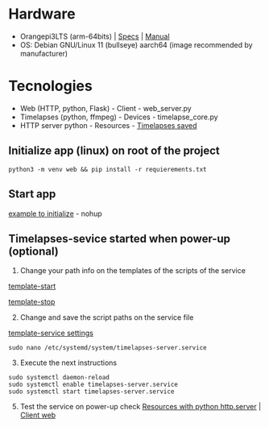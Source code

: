 # Hardware
- Orangepi3LTS (arm-64bits) | [Specs](http://www.orangepi.org/html/hardWare/computerAndMicrocontrollers/details/orange-pi-3-LTS.html) | [Manual](https://drive.google.com/file/d/1jka7avWnzNeTIQFkk78LoJdygWaGH2iu/view)
- OS: Debian GNU/Linux 11 (bullseye) aarch64 (image recommended by manufacturer)

# Tecnologies
- Web (HTTP, python, Flask) - Client - web_server.py
- Timelapses (python, ffmpeg) - Devices - timelapse_core.py
- HTTP server python - Resources - [Timelapses saved](./resources)

## Initialize app (linux) on root of the project
```python3 -m venv web && pip install -r requierements.txt```

## Start app
[example to initialize](./automation/timelapse_start.sh) - nohup

## Timelapses-sevice started when power-up (optional)
1. Change your path info on the templates of the scripts of the service

[template-start](./automation/timelapse_start.sh)

[template-stop](./automation/timelapse_stop.sh)

2. Change and save the script paths on the service file

[template-service settings](./automation/timelapses-server.service)

```
sudo nano /etc/systemd/system/timelapses-server.service
```

3. Execute the next instructions

```
sudo systemctl daemon-reload
sudo systemctl enable timelapses-server.service
sudo systemctl start timelapses-server.service
```

5. Test the service on power-up check
[Resources with python http.server](http://ip-server:8000) | [Client web](http://ip-server:5000)
